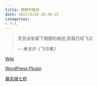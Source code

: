 ```yaml
---
title: 翅膀的痕迹
date: 2022/8/18 20:46:25
categories:
- 个人
---
```

> 天空没有留下翅膀的痕迹,但我已经飞过
>
> -- <cite>泰戈尔《飞鸟集》</cite>


[Wiki](https://zh.wikipedia.org/wiki/Special:%E7%94%A8%E6%88%B7%E8%B4%A1%E7%8C%AE/Lich_wang)

[WordPress Plugin](https://wordpress.org/plugins/tagmaker/)

[暴风城七桥](https://bbs.nga.cn/read.php?tid=1133256)